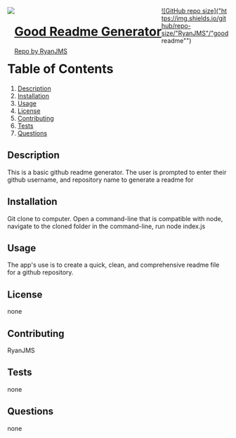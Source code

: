 <a href="undefined" style="float:left"><img src="https://avatars0.githubusercontent.com/u/59546790?v=4">

# Good Readme Generator

Repo by RyanJMS

  ![GitHub repo size]("https://img.shields.io/github/repo-size/"RyanJMS"/"good readme"")

# Table of Contents

1. [Description](#Description)
2. [Installation](#Installation)
3. [Usage](#Usage)
4. [License](#License)
5. [Contributing](#Contributing)
6. [Tests](#Tests)
7. [Questions](#Questions)

## Description

This is a basic github readme generator. The user is prompted to enter their github username, and repository name to generate a readme for

## Installation

Git clone to computer. Open a command-line that is compatible with node, navigate to the cloned folder in the command-line, run node index.js

## Usage

The app's use is to create a quick, clean, and comprehensive readme file for a github repository.

## License

none

## Contributing

RyanJMS

## Tests

none

## Questions

none
